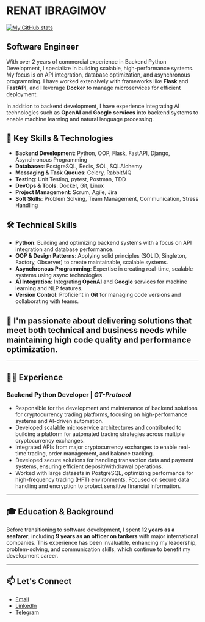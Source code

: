 # RENAT IBRAGIMOV

[![My GitHub stats](https://github-readme-stats.vercel.app/api?username=renat-ibragimov)](https://github.com/renat-ibragimov/github-readme-stats)

## Software Engineer

With over 2 years of commercial experience in Backend Python Development, I specialize in building scalable, high-performance systems. My focus is on API integration, database optimization, and asynchronous programming. I have worked extensively with frameworks like **Flask** and **FastAPI**, and I leverage **Docker** to manage microservices for efficient deployment. 

In addition to backend development, I have experience integrating AI technologies such as **OpenAI** and **Google services** into backend systems to enable machine learning and natural language processing.

## 🔑 Key Skills & Technologies

- **Backend Development**: Python, OOP, Flask, FastAPI, Django, Asynchronous Programming
- **Databases**: PostgreSQL, Redis, SQL, SQLAlchemy
- **Messaging & Task Queues**: Celery, RabbitMQ
- **Testing**: Unit Testing, pytest, Postman, TDD
- **DevOps & Tools**: Docker, Git, Linux
- **Project Management**: Scrum, Agile, Jira
- **Soft Skills**: Problem Solving, Team Management, Communication, Stress Handling

## 🛠️ Technical Skills

- **Python**: Building and optimizing backend systems with a focus on API integration and database performance.
- **OOP & Design Patterns**: Applying solid principles (SOLID, Singleton, Factory, Observer) to create maintainable, scalable systems.
- **Asynchronous Programming**: Expertise in creating real-time, scalable systems using async technologies.
- **AI Integration**: Integrating **OpenAI** and **Google** services for machine learning and NLP features.
- **Version Control**: Proficient in **Git** for managing code versions and collaborating with teams.

## 🌱 I'm passionate about delivering solutions that meet both technical and business needs while maintaining high code quality and performance optimization.

---

## 👨‍💻 Experience

### Backend Python Developer | *GT-Protocol*
- Responsible for the development and maintenance of backend solutions for cryptocurrency trading platforms, focusing on high-performance systems and AI-driven automation. 
- Developed scalable microservice architectures and contributed to building a platform for automated trading strategies across multiple cryptocurrency exchanges.
- Integrated APIs from major cryptocurrency exchanges to enable real-time trading, order management, and balance tracking. 
- Developed secure solutions for handling transaction data and payment systems, ensuring efficient deposit/withdrawal operations.
- Worked with large datasets in PostgreSQL, optimizing performance for high-frequency trading (HFT) environments. Focused on secure data handling and encryption to protect sensitive financial information.
  
---

## 🎓 Education & Background

Before transitioning to software development, I spent **12 years as a seafarer**, including **9 years as an officer on tankers** with major international companies. This experience has been invaluable, enhancing my leadership, problem-solving, and communication skills, which continue to benefit my development career.

---

## 📫 Let's Connect

- [Email](renatibragimov26@gmail.com)
- [LinkedIn](https://www.linkedin.com/in/renat-ibragimov-dev/) 
- [Telegram](https://t.me/renat_ibragimov) 

